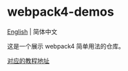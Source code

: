 # webpack4-demos

[English](./README.md) | 简体中文

这是一个展示 webpack4 简单用法的仓库。

[对应的教程地址](https://modyqyw.top/summarize/webpack4/01.introduction.html)
